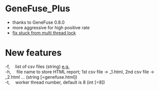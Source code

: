 # GeneFuse_Plus
  * thanks to GeneFuse 0.8.0
  * more aggressive for high positive rate
  * [fix stuck from multi thread lock](https://github.com/OpenGene/GeneFuse/issues/30)


# New features
  -f, &emsp;list of csv files (string) [e.g.](https://raw.githubusercontent.com/tsy19900929/GeneFuse_Plus/master/csv.list)      
  -h, &emsp;file name to store HTML report; 1st csv file -> _1.html, 2nd csv file -> _2.html ...  (string [=genefuse.html])  
  -t, &emsp;worker thread number, default is 8 (int [=8])
